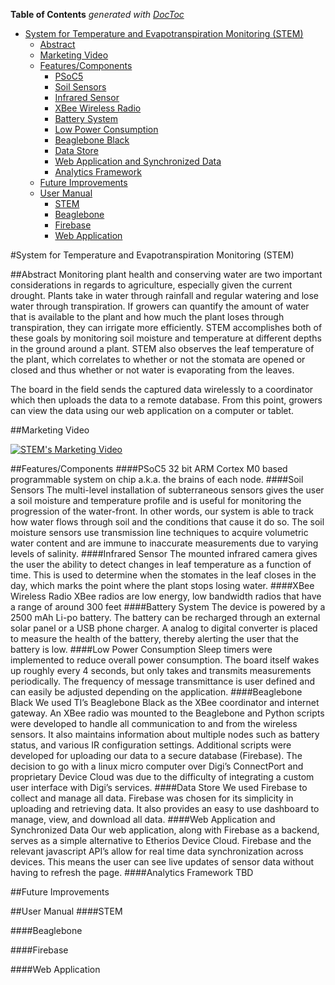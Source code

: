 <!-- START doctoc generated TOC please keep comment here to allow auto update -->
<!-- DON'T EDIT THIS SECTION, INSTEAD RE-RUN doctoc TO UPDATE -->
**Table of Contents**  *generated with [DocToc](https://github.com/thlorenz/doctoc)*

- [System for Temperature and Evapotranspiration Monitoring (STEM)](#system-for-temperature-and-evapotranspiration-monitoring-stem)
  - [Abstract](#abstract)
  - [Marketing Video](#marketing-video)
  - [Features/Components](#featurescomponents)
      - [PSoC5](#psoc5)
      - [Soil Sensors](#soil-sensors)
      - [Infrared Sensor](#infrared-sensor)
      - [XBee Wireless Radio](#xbee-wireless-radio)
      - [Battery System](#battery-system)
      - [Low Power Consumption](#low-power-consumption)
      - [Beaglebone Black](#beaglebone-black)
      - [Data Store](#data-store)
      - [Web Application and Synchronized Data](#web-application-and-synchronized-data)
      - [Analytics Framework](#analytics-framework)
  - [Future Improvements](#future-improvements)
  - [User Manual](#user-manual)
      - [STEM](#stem)
      - [Beaglebone](#beaglebone)
      - [Firebase](#firebase)
      - [Web Application](#web-application)

<!-- END doctoc generated TOC please keep comment here to allow auto update -->

#System for Temperature and Evapotranspiration Monitoring (STEM)

##Abstract
Monitoring plant health and conserving water are two important considerations in regards to agriculture, especially given the current drought. Plants take in water through rainfall and regular watering and lose water through transpiration. If growers can quantify the amount of water that is available to the plant and how much the plant loses through transpiration, they can irrigate more efficiently. STEM accomplishes both of these goals by monitoring soil moisture and temperature at different depths in the ground around a plant.  STEM also observes the leaf temperature of the plant, which correlates to whether or not the stomata are opened or closed and thus whether or not water is evaporating from the leaves.

The board in the field sends the captured data wirelessly to a coordinator which then uploads the data to a remote database.  From this point, growers can view the data using our web application on a computer or tablet.

##Marketing Video

[![STEM's Marketing Video](http://img.youtube.com/vi/bQJXwqZNXdE/0.jpg)](http://www.youtube.com/watch?v=bQJXwqZNXdE)

##Features/Components
####PSoC5
32 bit ARM Cortex M0 based programmable system on chip a.k.a. the brains of each node.
####Soil Sensors
The multi-level installation of subterraneous sensors gives the user a soil moisture and temperature profile and is useful for monitoring the progression of the water-front.  In other words, our system is able to track how water flows through soil and the conditions that cause it do so.  The soil moisture sensors use transmission line techniques to acquire volumetric water content and are immune to inaccurate measurements due to varying levels of salinity.
####Infrared Sensor
The mounted infrared camera gives the user the ability to detect changes in leaf temperature as a function of time. This is used to determine when the stomates in the leaf closes in the day, which marks the point where the plant stops losing water.
####XBee Wireless Radio
XBee radios are low energy, low bandwidth radios that have a range of around 300 feet
####Battery System
The device is powered by a 2500 mAh Li-po battery. The battery can be recharged through an external solar panel or a USB phone charger. A analog to digital converter is placed to measure the health of the battery, thereby alerting the user that the battery is low.
####Low Power Consumption
Sleep timers were implemented to reduce overall power consumption. The board itself wakes up roughly every 4 seconds, but only takes and transmits measurements periodically. The frequency of message transmittance is user defined and can easily be adjusted depending on the application.
####Beaglebone Black
We used TI’s Beaglebone Black as the XBee coordinator and internet gateway. An XBee radio was mounted to the Beaglebone and Python scripts were developed to handle all communication to and from the wireless sensors. It also maintains information about multiple nodes such as battery status, and various IR configuration settings. Additional scripts were developed for uploading our data to a secure database (Firebase).
The decision to go with a linux micro computer over Digi’s ConnectPort and proprietary Device Cloud was due to the difficulty of integrating a custom user interface with Digi’s services.
####Data Store
We used Firebase to collect and manage all data.  Firebase was chosen for its simplicity in uploading and retrieving data.  It also provides an easy to use dashboard to manage, view, and download all data.
####Web Application and Synchronized Data
Our web application, along with Firebase as a backend, serves as a simple alternative to Etherios Device Cloud.  Firebase and the relevant javascript API’s allow for real time data synchronization across devices.  This means the user can see live updates of sensor data without having to refresh the page. 
####Analytics Framework
TBD

##Future Improvements

##User Manual
####STEM

####Beaglebone

####Firebase

####Web Application
